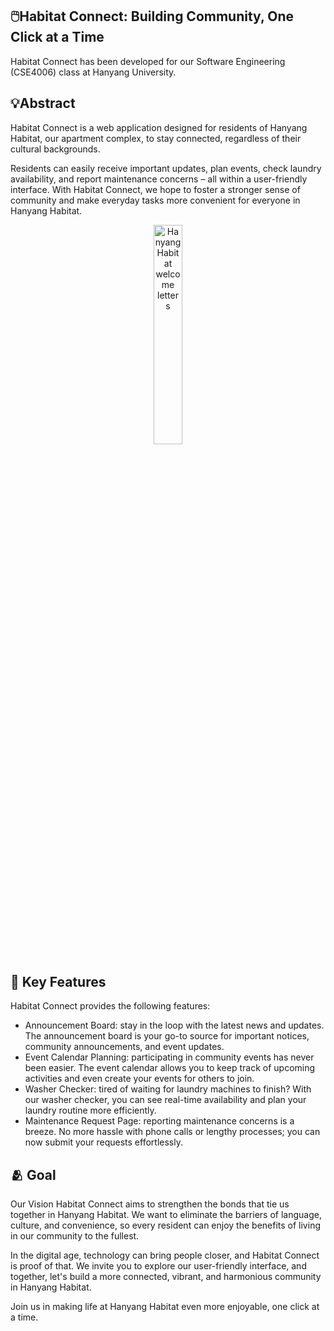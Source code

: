 ## 🖱️Habitat Connect: Building Community, One Click at a Time

Habitat Connect has been developed for our Software Engineering (CSE4006) class at Hanyang University.

## 💡Abstract
Habitat Connect is a web application designed for residents of Hanyang Habitat, our apartment complex, to stay connected, regardless of their cultural backgrounds.  
  
Residents can easily receive important updates, plan events, check laundry availability, and report maintenance concerns – all within a user-friendly interface. With Habitat Connect, we hope to foster a stronger sense of community and make everyday tasks more convenient for everyone in Hanyang Habitat.

<p align="center">
  <img src="https://github.com/HabitatConnect/.github/assets/124285890/6c8ca6ff-66e4-430c-972e-8961643a1769" alt="Hanyang Habitat welcome letters" width="30%" height="30%">
</p>

## 🔎 Key Features
Habitat Connect provides the following features:

- Announcement Board: stay in the loop with the latest news and updates. The announcement board is your go-to source for important notices, community announcements, and event updates.
- Event Calendar Planning: participating in community events has never been easier. The event calendar allows you to keep track of upcoming activities and even create your events for others to join.
- Washer Checker: tired of waiting for laundry machines to finish? With our washer checker, you can see real-time availability and plan your laundry routine more efficiently.
- Maintenance Request Page: reporting maintenance concerns is a breeze. No more hassle with phone calls or lengthy processes; you can now submit your requests effortlessly.

## 🫂 Goal
Our Vision Habitat Connect aims to strengthen the bonds that tie us together in Hanyang Habitat. We want to eliminate the barriers of language, culture, and convenience, so every resident can enjoy the benefits of living in our community to the fullest.

In the digital age, technology can bring people closer, and Habitat Connect is proof of that. We invite you to explore our user-friendly interface, and together, let's build a more connected, vibrant, and harmonious community in Hanyang Habitat.

Join us in making life at Hanyang Habitat even more enjoyable, one click at a time.
